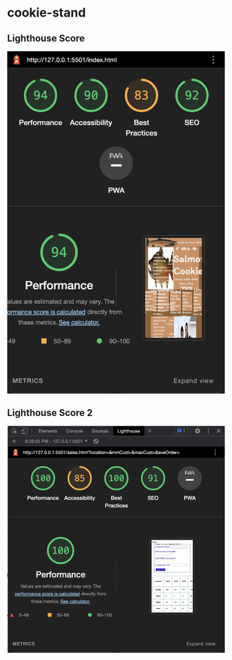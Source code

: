 # cookie-stand

## Lighthouse Score
![Lighthouse Score](img/Lab%2008B%20Lighthouse.png "Lighthouse Score")

## Lighthouse Score 2
![Lighthouse Score 2](img/Lab-09-Lighthouse.png "Lighthouse Score 2")